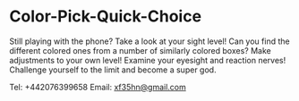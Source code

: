 # Color-Pick-Quick-Choice

Still playing with the phone? Take a look at your sight level!
Can you find the different colored ones from a number of similarly colored boxes? 
Make adjustments to your own level! Examine your eyesight and reaction nerves! Challenge yourself to the limit and become a super god.

Tel: +442076399658
Email: xf35hn@gmail.com
